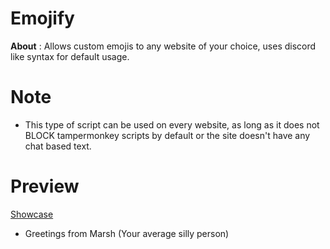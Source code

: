 # Emojify

**About** : Allows custom emojis to any website of your choice, uses discord like syntax for default usage.

# Note

- This type of script can be used on every website, as long as it does not BLOCK tampermonkey scripts by default or the site doesn't have any chat based text.

# Preview

[Showcase](https://www.youtube.com/watch?v=rJPAHHka1g0&t=4s&ab_)

- Greetings from Marsh (Your average silly person)
